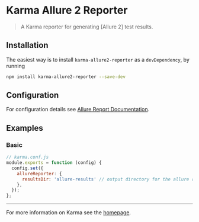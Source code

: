 # Karma Allure 2 Reporter

> A Karma reporter for generating [Allure 2] test results.

## Installation

The easiest way is to install `karma-allure2-reporter` as a `devDependency`,
by running

```bash
npm install karma-allure2-reporter --save-dev
```

## Configuration

For configuration details see [Allure Report Documentation].

## Examples

### Basic

```javascript
// karma.conf.js
module.exports = function (config) {
  config.set({
    allureReporter: {
      resultsDir: 'allure-results' // output directory for the allure report - can be omitted (default: allure-results)
    },
  });
};
```

---

For more information on Karma see the [homepage].

[Allure]: https://github.com/allure-framework/allure2
[Allure Report Documentation]: https://allurereport.org/docs/
[homepage]: https://karma-runner.github.io
